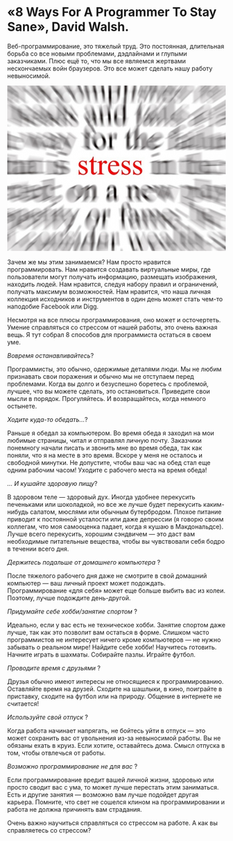 # «8 Ways For A Programmer To Stay Sane», David Walsh.

Веб-программирование, это тяжелый труд. Это постоянная, длительная борьба со все новыми проблемами, дэдлайнами и глупыми заказчиками. Плюс ещё то, что мы все являемся жертвами нескончаемых войн браузеров. Это все может сделать нашу работу невыносимой.

![pic1](pic1.jpg)

Зачем же мы этим занимаемся? Нам просто нравится программировать. Нам нравится создавать виртуальные миры, где пользователи могут получать информацию, размещать изображения, находить людей. Нам нравится, следуя набору правил и ограничений, получать максимум возможностей. Нам нравится, что наша личная коллекция исходников и инструментов в один день может стать чем-то наподобие Facebook или Digg.

Несмотря на все плюсы программирования, оно может и осточертеть. Умение справляться со стрессом от нашей работы, это очень важная вещь. Я тут собрал 8 способов для программиста остаться в своем уме.

*Вовремя останавливайтесь*?

Программисты, это обычно, одержимые деталями люди. Мы не любим признавать свои поражения и обычно мы не отступаем перед проблемами. Когда вы долго и безуспешно боретесь с проблемой, лучшее, что вы можете сделать, это остановиться. Приведите свои мысли в порядок. Прогуляйтесь. И возвращайтесь, когда немного остынете.

*Ходите куда-то обедать...*?

Раньше я обедал за компьютером. Во время обеда я заходил на мои любимые страницы, читал и отправлял личную почту. Заказчики понемногу начали писать и звонить мне во время обеда, так как поняли, что я на месте в это время. Вскоре у меня не осталось и свободной минутки. Не допустите, чтобы ваш час на обед стал еще одним рабочим часом! Уходите с рабочего места на время обеда!

*… И кушайте здоровую пищу*?

В здоровом теле — здоровый дух. Иногда удобнее перекусить печеньками или шоколадкой, но все же лучше будет перекусить каким-нибудь салатом, мюслями или обычным бутербродом. Плохое питание приводит к постоянной усталости или даже депрессии (я говорю своим коллегам, что моя самооценка падает, когда я кушаю в Макдональдсе). Лучше всего перекусить, хорошим сэндвичем — это даст вам необходимые питательные вещества, чтобы вы чувствовали себя бодро в течении всего дня.

*Держитесь подальше от домашнего компьютера* ?

После тяжелого рабочего дня даже не смотрите в свой домашний компьютер — ваш личный проект может подождать. Программирование «для себя» может еще больше выбить вас из колеи. Поэтому, лучше подождите день-другой.

*Придумайте себе хобби/занятие спортом* ?

Идеально, если у вас есть не техническое хобби. Занятие спортом даже лучше, так как это позволит вам остаться в форме. Слишком часто программистов не интересует ничего кроме компьютеров — не нужно забывать о реальном мире! Найдите себе хобби! Научитесь готовить. Начните играть в шахматы. Собирайте пазлы. Играйте футбол.

*Проводите время с друзьями* ?

Друзья обычно имеют интересы не относящиеся к программированию. Оставляйте время на друзей. Сходите на шашлыки, в кино, поиграйте в приставку, сходите на футбол или на природу. Общение в интернете не считается!

*Используйте свой отпуск* ?

Когда работа начинает напрягать, не бойтесь уйти в отпуск — это может сохранить вас от увольнения из-за невыносимой работы. Вы не обязаны ехать в круиз. Если хотите, оставайтесь дома. Смысл отпуска в том, чтобы отвлечься от работы.

*Возможно программирование не для вас* ?

Если программирование вредит вашей личной жизни, здоровью или просто сводит вас с ума, то может лучше перестать этим заниматься. Есть и другие занятия — возможно вам лучше подойдет другая карьера. Помните, что свет не сошелся клином на программировании и работа не должна причинять вам страдания.

Очень важно научиться справляться со стрессом на работе. А как вы справляетесь со стрессом? 